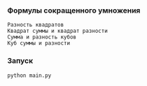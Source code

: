 ### Формулы сокращенного умножения
```
Разность квадратов
Квадрат суммы и квадрат разности
Сумма и разность кубов
Куб суммы и разности
```

### Запуск
```
python main.py
```
